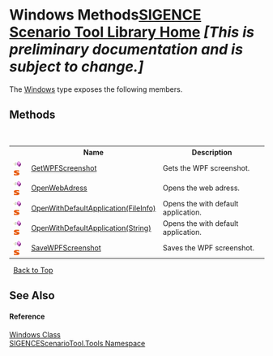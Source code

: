 # Windows Methods<a href="https://github.com/ObiWanLansi/SIGENCE-Scenario-Tool">SIGENCE Scenario Tool Library Home</a> _**\[This is preliminary documentation and is subject to change.\]**_

The <a href="4204d6b5-88ef-09e8-b2ac-d2c098dc13dc.md">Windows</a> type exposes the following members.


## Methods
&nbsp;<table><tr><th></th><th>Name</th><th>Description</th></tr><tr><td>![Public method](media/pubmethod.gif "Public method")![Static member](media/static.gif "Static member")</td><td><a href="10faf574-f639-7d66-b0d4-1097fd6768af.md">GetWPFScreenshot</a></td><td>
Gets the WPF screenshot.</td></tr><tr><td>![Public method](media/pubmethod.gif "Public method")![Static member](media/static.gif "Static member")</td><td><a href="148a3aa4-3133-6519-7233-51fc436e79d5.md">OpenWebAdress</a></td><td>
Opens the web adress.</td></tr><tr><td>![Public method](media/pubmethod.gif "Public method")![Static member](media/static.gif "Static member")</td><td><a href="4e0f83ea-897f-d2a0-986d-0c3460039820.md">OpenWithDefaultApplication(FileInfo)</a></td><td>
Opens the with default application.</td></tr><tr><td>![Public method](media/pubmethod.gif "Public method")![Static member](media/static.gif "Static member")</td><td><a href="7a9edbd1-79c9-20a0-d41c-2f654d954dc0.md">OpenWithDefaultApplication(String)</a></td><td>
Opens the with default application.</td></tr><tr><td>![Public method](media/pubmethod.gif "Public method")![Static member](media/static.gif "Static member")</td><td><a href="ef8804fe-8cb9-28ae-81ba-758b1813e1f9.md">SaveWPFScreenshot</a></td><td>
Saves the WPF screenshot.</td></tr></table>&nbsp;
<a href="#windows-methods">Back to Top</a>

## See Also


#### Reference
<a href="4204d6b5-88ef-09e8-b2ac-d2c098dc13dc.md">Windows Class</a><br /><a href="ed07aae6-c2f9-b6d8-effe-51b38a92d007.md">SIGENCEScenarioTool.Tools Namespace</a><br />